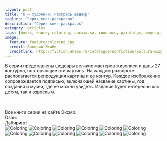 ```yaml
---
layout: post
title: "Я — художник! Раскрась шедевр"
tagline: "Серия книг-раскрасок"
description: "Серия книг-раскрасок"
category: articles
tags: [books, книги, coloring, раскраски, живопись, paintings, шедевр, masterpiece]
image:
  feature: feature/coloring.jpg
  credit: Валерий Якоби
  creditlink: http://fiction.eksmo.ru/catalogue/nonfiction/kultura-muzyka-iskusstvo/russkaya-zhivopis-7-5_ID482790/
---
```

В серии представлены шедевры великих мастеров живописи и даны 27 контуров, повторяющие эти картины. На каждом развороте располагается репродукция картины и ее контур. Каждое изображение сопровождается подписью, включающей название картины, год создания и музей, где ее можно увидеть. Издание будет интересно как детям, так и взрослым. 

<br/>
<br/>
Все книги серии на сайте Эксмо:  
<http://fiction.eksmo.ru/filter/serie/ya-khudozhnik-raskras-shedevr-oblozhka_ID273159/>  
<br/>
Озон:  
<http://www.ozon.ru/context/detail/id/21207369/>  
<br/>
Лабиринт:  
<http://www.labirint.ru/series/27047/>  

<!-- https://github.com/ionelmc/jquery-gp-gallery -->
<div class="pictures">
	<img title="Coloring" src="{{ site.url }}/images/books-coloring/botticelli.jpg" />
	<img title="Coloring" src="{{ site.url }}/images/books-coloring/children.jpg" />
	<img title="Coloring" src="{{ site.url }}/images/books-coloring/davinci.jpg" />
	<img title="Coloring" src="{{ site.url }}/images/books-coloring/degas.jpg" />
	<img title="Coloring" src="{{ site.url }}/images/books-coloring/monet.jpg" />
	<img title="Coloring" src="{{ site.url }}/images/books-coloring/moscow.jpg" />
	<img title="Coloring" src="{{ site.url }}/images/books-coloring/petersbourgh.jpg" />
	<img title="Coloring" src="{{ site.url }}/images/books-coloring/renoir.jpg" />
	<img title="Coloring" src="{{ site.url }}/images/books-coloring/russian1.jpg" />
	<img title="Coloring" src="{{ site.url }}/images/books-coloring/russian2.jpg" />
	<img title="Coloring" src="{{ site.url }}/images/books-coloring/vangogh.jpg" />
	<img title="Coloring" src="{{ site.url }}/images/books-coloring/vermeer.jpg" />
</div>
